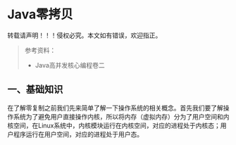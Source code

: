 # Java零拷贝

转载请声明！！！侵权必究。本文如有错误，欢迎指正。

> 参考资料：
>
> - Java高并发核心编程卷二

## 一、基础知识

在了解零复制之前我们先来简单了解一下操作系统的相关概念。首先我们要了解操作系统为了避免用户直接操作内核，所以将内存（虚拟内存）分为了用户空间和内核空间，在Linux系统中，内核模块运行在内核空间，对应的进程处于内核态；用户程序运行在用户空间，对应的进程处于用户态。

